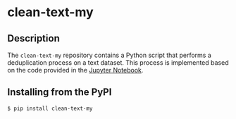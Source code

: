 # clean-text-my

## Description
The `clean-text-my` repository contains a Python script that performs a deduplication process on a text dataset. This process is implemented based on the code provided in the [Jupyter Notebook](https://github.com/malaysia-ai/text-dataset-dedup).

## Installing from the PyPI
```console
$ pip install clean-text-my
```
